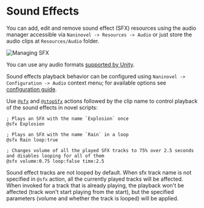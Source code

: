 ﻿# Sound Effects

You can add, edit and remove sound effect (SFX) resources using the audio manager accessible via `Naninovel -> Resources -> Audio` or just store the audio clips at `Resources/Audio` folder.

![Managing SFX](/guide/managing-audio.png)

You can use any audio formats [supported by Unity](https://docs.unity3d.com/Manual/AudioFiles.html).

Sound effects playback behavior can be configured using `Naninovel -> Configuration -> Audio` context menu; for available options see [configuration guide](/guide/configuration.md#audio). 

Use [`@sfx`](/api/#sfx) and [`@stopSfx`](/api/#stopsfx) actions followed by the clip name to control playback of the sound effects in novel scripts:

```
; Plays an SFX with the name `Explosion` once
@sfx Explosion

; Plays an SFX with the name `Rain` in a loop
@sfx Rain loop:true

; Changes volume of all the played SFX tracks to 75% over 2.5 seconds and disables looping for all of them
@sfx volume:0.75 loop:false time:2.5
```

Sound effect tracks are not looped by default. When sfx track name is not specified in `@sfx` action, all the currently played tracks will be affected. When invoked for a track that is already playing, the playback won't be affected (track won't start playing from the start), but the specified parameters (volume and whether the track is looped) will be applied.
